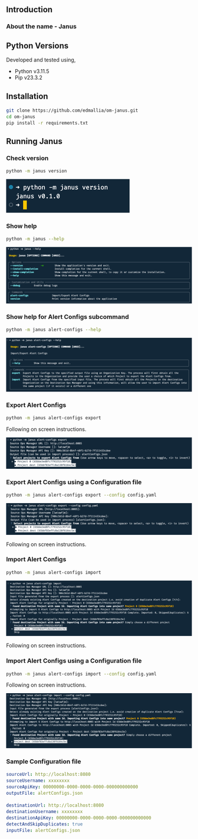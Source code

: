 ## Introduction

### About the name - Janus

## Python Versions

Developed and tested using,

- Python v3.11.5
- Pip v23.3.2

## Installation

```bash
git clone https://github.com/edmallia/om-janus.git
cd om-janus
pip install -r requirements.txt
```

## Running Janus
### Check version

```bash
python -m janus version
```

![version](./docs/img/version.png)

### Show help

```bash
python -m janus --help
```

![help](./docs/img/help.png)

### Show help for Alert Configs subcommand

```bash
python -m janus alert-configs --help
```

![alertconfighelp](./docs/img/alertconfighelp.png)

### Export Alert Configs

```bash
python -m janus alert-configs export
```
Following on screen instructions.

![exportwithinput](./docs/img/exportwithinput.png)


### Export Alert Configs using a Configuration file

```bash
python -m janus alert-configs export --config config.yaml
```

![exportwithconfig](./docs/img/exportwithconfig.png)

Following on screen instructions.

### Import Alert Configs

``` bash
python -m janus alert-configs import
```

![importwithinput](./docs/img/importwithinput.png)

Following on screen instructions.

### Import Alert Configs using a Configuration file

``` bash
python -m janus alert-configs import --config config.yaml
```

Following on screen instructions.

![importwithconfig](./docs/img/importwithconfig.png)

### Sample Configuration file

```yaml
sourceUrl: http://localhost:8080
sourceUsername: xxxxxxxx
sourceApiKey: 00000000-0000-0000-0000-000000000000
outputFile: alertConfigs.json

destinationUrl: http://localhost:8080
destinationUsername: xxxxxxxx
destinationApiKey: 00000000-0000-0000-0000-000000000000
detectAndSkipDuplicates: true
inputFile: alertConfigs.json
```
